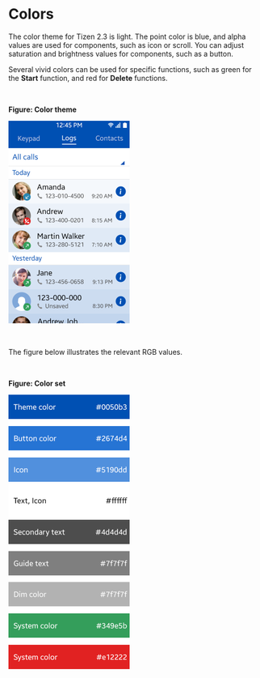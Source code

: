 # Colors

The color theme for Tizen 2.3 is light. The point color is blue, and alpha values are used for components, such as icon or scroll. You can adjust saturation and brightness values for components, such as a button.

Several vivid colors can be used for specific functions, such as green for the **Start** function, and red for **Delete** functions.

 

**Figure: Color theme**

![](media/colors_phone_log_01_2.png)

 

The figure below illustrates the relevant RGB values.

 

**Figure: Color set**

![](media/colors_colorset.png)

